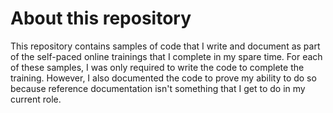 # About this repository

This repository contains samples of code that I write and document as part of the self-paced online trainings that I complete in my spare time. For each of these samples, I was only required to write the code to complete the training. However, I also documented the code to prove my ability to do so because reference documentation isn't something that I get to do in my current role.
